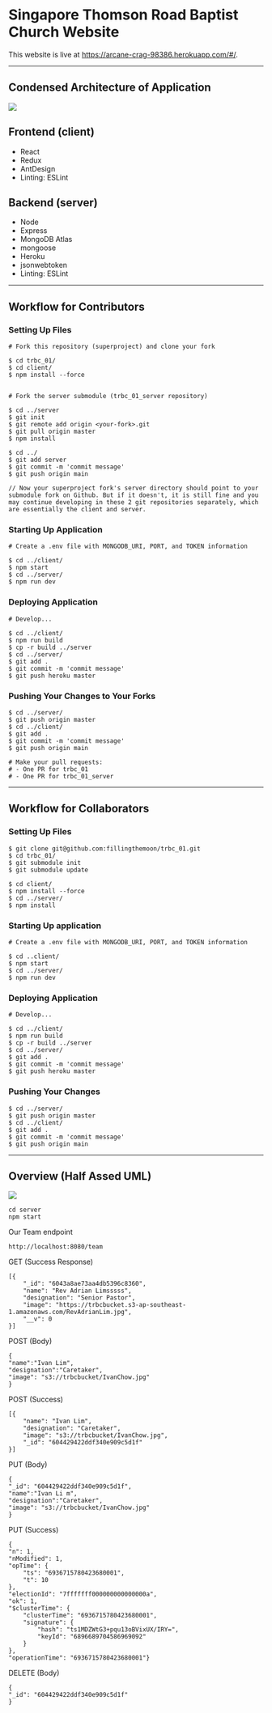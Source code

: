 # Singapore Thomson Road Baptist Church Website

This website is live at https://arcane-crag-98386.herokuapp.com/#/.

---

## Condensed Architecture of Application
![ ](https://trbcbucket.s3-ap-southeast-1.amazonaws.com/diagram.JPG)

## Frontend (client)
- React
- Redux
- AntDesign
- Linting: ESLint

## Backend (server)
- Node
- Express
- MongoDB Atlas
- mongoose
- Heroku
- jsonwebtoken
- Linting: ESLint

---

## Workflow for Contributors

### Setting Up Files
```
# Fork this repository (superproject) and clone your fork

$ cd trbc_01/
$ cd client/
$ npm install --force


# Fork the server submodule (trbc_01_server repository)

$ cd ../server
$ git init
$ git remote add origin <your-fork>.git
$ git pull origin master
$ npm install

$ cd ../
$ git add server
$ git commit -m 'commit message'
$ git push origin main

// Now your superproject fork's server directory should point to your submodule fork on Github. But if it doesn't, it is still fine and you may continue developing in these 2 git repositories separately, which are essentially the client and server.
``` 

### Starting Up Application
```
# Create a .env file with MONGODB_URI, PORT, and TOKEN information

$ cd ../client/
$ npm start
$ cd ../server/
$ npm run dev
```

### Deploying Application
```
# Develop...

$ cd ../client/
$ npm run build
$ cp -r build ../server
$ cd ../server/
$ git add .
$ git commit -m 'commit message'
$ git push heroku master
```

### Pushing Your Changes to Your Forks
```
$ cd ../server/
$ git push origin master
$ cd ../client/
$ git add .
$ git commit -m 'commit message'
$ git push origin main

# Make your pull requests:
# - One PR for trbc_01
# - One PR for trbc_01_server
```

---

## Workflow for Collaborators

### Setting Up Files
```
$ git clone git@github.com:fillingthemoon/trbc_01.git
$ cd trbc_01/
$ git submodule init
$ git submodule update

$ cd client/
$ npm install --force
$ cd ../server/
$ npm install
```

### Starting Up application
```
# Create a .env file with MONGODB_URI, PORT, and TOKEN information

$ cd ..client/
$ npm start
$ cd ../server/
$ npm run dev

```

### Deploying Application
```
# Develop...

$ cd ../client/
$ npm run build
$ cp -r build ../server
$ cd ../server/
$ git add .
$ git commit -m 'commit message'
$ git push heroku master
```

### Pushing Your Changes
```
$ cd ../server/
$ git push origin master
$ cd ../client/
$ git add .
$ git commit -m 'commit message'
$ git push origin main
```

---

## Overview (Half Assed UML)

![ ](https://trbcbucket.s3-ap-southeast-1.amazonaws.com/Half-Ass+UML.jpg)

```
cd server
npm start
```

Our Team endpoint
```
http://localhost:8080/team
```

GET (Success Response)

```
[{
    "_id": "6043a8ae73aa4db5396c8360",
    "name": "Rev Adrian Limsssss",
    "designation": "Senior Pastor",
    "image": "https://trbcbucket.s3-ap-southeast-1.amazonaws.com/RevAdrianLim.jpg",
    "__v": 0
}]
```

POST (Body)
```
{
"name":"Ivan Lim",
"designation":"Caretaker",
"image": "s3://trbcbucket/IvanChow.jpg"
}
```

POST (Success)
```   
[{
    "name": "Ivan Lim",
    "designation": "Caretaker",
    "image": "s3://trbcbucket/IvanChow.jpg",
    "_id": "604429422ddf340e909c5d1f"
}]
```

PUT (Body)
```
{
"_id": "604429422ddf340e909c5d1f",
"name":"Ivan Li m",
"designation":"Caretaker",
"image": "s3://trbcbucket/IvanChow.jpg"
}
```

PUT (Success)
```
{
"n": 1,
"nModified": 1,
"opTime": {
    "ts": "6936715780423680001",
    "t": 10
},
"electionId": "7fffffff000000000000000a",
"ok": 1,
"$clusterTime": {
    "clusterTime": "6936715780423680001",
    "signature": {
        "hash": "ts1MDZWtG3+pqu13oBVixUX/IRY=",
        "keyId": "6896689704586969092"
    }
},
"operationTime": "6936715780423680001"}
```

DELETE (Body)
```
{
"_id": "604429422ddf340e909c5d1f"
}
```